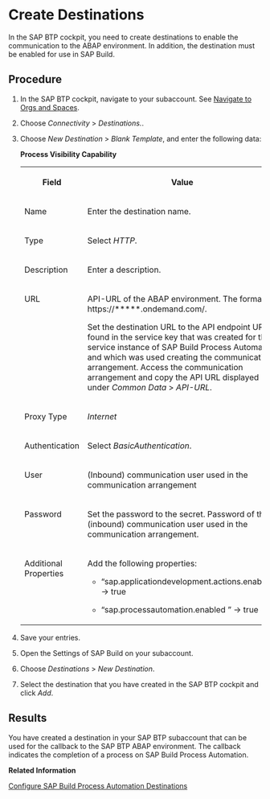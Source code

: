 <!-- loioeb1d0a34b7c1411ba18401c07203020a -->

# Create Destinations

In the SAP BTP cockpit, you need to create destinations to enable the communication to the ABAP environment. In addition, the destination must be enabled for use in SAP Build.



## Procedure

1.  In the SAP BTP cockpit, navigate to your subaccount. See [Navigate to Orgs and Spaces](https://help.sap.com/viewer/65de2977205c403bbc107264b8eccf4b/Cloud/en-US/5bf87353bf994819b8803e5910d8450f.html).

2.  Choose *Connectivity* \> *Destinations.*.

3.  Choose *New Destination* \> *Blank Template*, and enter the following data:

    **Process Visibility Capability**


    <table>
    <tr>
    <th valign="top">

    Field
    
    </th>
    <th valign="top">

    Value
    
    </th>
    </tr>
    <tr>
    <td valign="top">
    
    Name
    
    </td>
    <td valign="top">
    
    Enter the destination name.
    
    </td>
    </tr>
    <tr>
    <td valign="top">
    
    Type
    
    </td>
    <td valign="top">
    
    Select *HTTP*.
    
    </td>
    </tr>
    <tr>
    <td valign="top">
    
    Description
    
    </td>
    <td valign="top">
    
    Enter a description.
    
    </td>
    </tr>
    <tr>
    <td valign="top">
    
    URL
    
    </td>
    <td valign="top">
    
    API-URL of the ABAP environment. The format is: https://\*\*\*\*\*.ondemand.com/.

    Set the destination URL to the API endpoint URL found in the service key that was created for the service instance of SAP Build Process Automation and which was used creating the communication arrangement. Access the communication arrangement and copy the API URL displayed under *Common Data* \> *API-URL*.
    
    </td>
    </tr>
    <tr>
    <td valign="top">
    
    Proxy Type
    
    </td>
    <td valign="top">
    
    *Internet* 
    
    </td>
    </tr>
    <tr>
    <td valign="top">
    
    Authentication
    
    </td>
    <td valign="top">
    
    Select *BasicAuthentication*.
    
    </td>
    </tr>
    <tr>
    <td valign="top">
    
    User
    
    </td>
    <td valign="top">
    
    \(Inbound\) communication user used in the communication arrangement
    
    </td>
    </tr>
    <tr>
    <td valign="top">
    
    Password
    
    </td>
    <td valign="top">
    
    Set the password to the secret. Password of the \(inbound\) communication user used in the communication arrangement.
    
    </td>
    </tr>
    <tr>
    <td valign="top">
    
    Additional Properties
    
    </td>
    <td valign="top">
    
    Add the following properties:

    -   “sap.applicationdevelopment.actions.enabled” → true

    -   “sap.processautomation.enabled ” → true



    
    </td>
    </tr>
    </table>
    
4.  Save your entries.

5.  Open the Settings of SAP Build on your subaccount.

6.  Choose *Destinations* \> *New Destination*.

7.  Select the destination that you have created in the SAP BTP cockpit and click *Add*.




<a name="loioeb1d0a34b7c1411ba18401c07203020a__result_a5r_2qd_syb"/>

## Results

You have created a destination in your SAP BTP subaccount that can be used for the callback to the SAP BTP ABAP environment. The callback indicates the completion of a process on SAP Build Process Automation.

**Related Information**  


[Configure SAP Build Process Automation Destinations](https://help.sap.com/docs/build-process-automation/sap-build-process-automation/configure-sap-build-process-automation-destinations)

